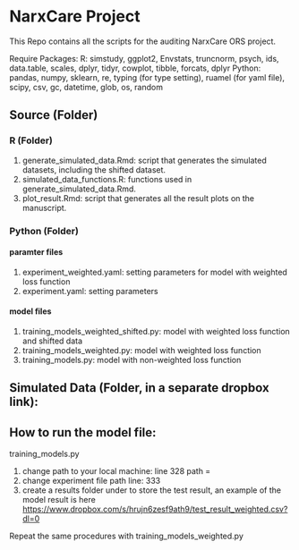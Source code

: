 # NarxCare Project

This Repo contains all the scripts for the auditing NarxCare ORS project.

Require Packages:
R: simstudy, ggplot2, Envstats, truncnorm, psych, ids, data.table, scales, dplyr, tidyr, cowplot, tibble, forcats, dplyr
Python: pandas, numpy, sklearn, re, typing (for type setting), ruamel (for yaml file), scipy, csv, gc, datetime, glob, os, random 

## Source (Folder)

### R (Folder)
1. generate_simulated_data.Rmd: script that generates the simulated datasets, including the shifted dataset.
2. simulated_data_functions.R: functions used in generate_simulated_data.Rmd.
3. plot_result.Rmd: script that generates all the result plots on the manuscript.

### Python (Folder)
#### paramter files
1. experiment_weighted.yaml: setting parameters for model with weighted loss function
2. experiment.yaml: setting parameters 

#### model files
1. training_models_weighted_shifted.py: model with weighted loss function and shifted data
2. training_models_weighted.py: model with weighted loss function
3. training_models.py: model with non-weighted loss function

## Simulated Data (Folder, in a separate dropbox link):

## How to run the model file:

training_models.py 
1. change path to your local machine: line 328 path = <yourPath>
2. change experiment file path line: 333
3. create a results folder under <yourPath> to store the test result, an example of the model result is here https://www.dropbox.com/s/hrujn6zesf9ath9/test_result_weighted.csv?dl=0

Repeat the same procedures with training_models_weighted.py
